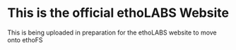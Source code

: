 <h1> This is the official ethoLABS Website </h1>

<p> This is being uploaded in preparation for the ethoLABS website to move onto ethoFS </p> 
